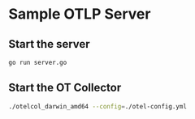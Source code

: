 # Sample OTLP Server

## Start the server
```bash
go run server.go
```

## Start the OT Collector 
```bash
./otelcol_darwin_amd64 --config=./otel-config.yml
```
